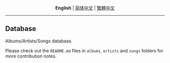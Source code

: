 <div align="center">

**English** | [简体中文](./README-sc.md) | [繁體中文](./README-tc.md)

</div>

---

## Database

Albums/Artists/Songs database.

Please check out the `README.md` files in `albums`, `artists` and `songs` folders for more contribution notes.
